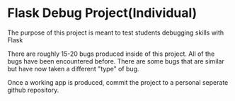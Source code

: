 # Flask Debug Project(Individual)

The purpose of this project is meant to test students debugging skills with Flask

There are roughly 15-20 bugs produced inside of this project. All of the bugs have been encountered before. There are some bugs that are similar but have now taken a different "type" of bug.

Once a working app is produced, commit the project to a personal seperate github repository.